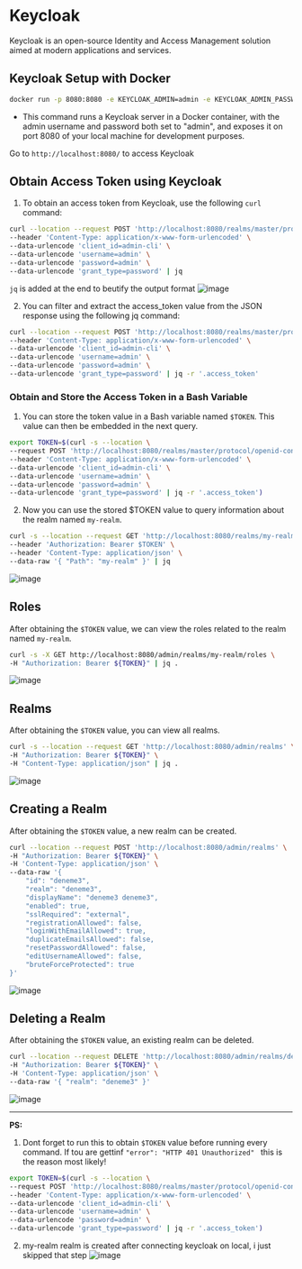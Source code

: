 # Keycloak
Keycloak is an open-source Identity and Access Management solution aimed at modern applications and services.

## Keycloak Setup with Docker
```sh
docker run -p 8080:8080 -e KEYCLOAK_ADMIN=admin -e KEYCLOAK_ADMIN_PASSWORD=admin quay.io/keycloak/keycloak:23.0.6 start-dev
```
- This command runs a Keycloak server in a Docker container, with the admin username and password both set to "admin", and exposes it on port 8080 of your local machine for development purposes.

Go to `http://localhost:8080/` to access Keycloak

## Obtain Access Token using Keycloak

1) To obtain an access token from Keycloak, use the following `curl` command:

```sh
curl --location --request POST 'http://localhost:8080/realms/master/protocol/openid-connect/token' \
--header 'Content-Type: application/x-www-form-urlencoded' \
--data-urlencode 'client_id=admin-cli' \
--data-urlencode 'username=admin' \
--data-urlencode 'password=admin' \
--data-urlencode 'grant_type=password' | jq
```
`jq` is added at the end to beutify the output format
![image](https://github.com/al3v/Keycloak/assets/73062283/84789030-cabb-48ab-8e98-de1b9bf0a50e)

2) You can filter and extract the access_token value from the JSON response using the following jq command:
```sh
curl --location --request POST 'http://localhost:8080/realms/master/protocol/openid-connect/token' \
--header 'Content-Type: application/x-www-form-urlencoded' \
--data-urlencode 'client_id=admin-cli' \
--data-urlencode 'username=admin' \
--data-urlencode 'password=admin' \
--data-urlencode 'grant_type=password' | jq -r '.access_token'
```

### Obtain and Store the Access Token in a Bash Variable

1) You can store the token value in a Bash variable named `$TOKEN`. This value can then be embedded in the next query.

```sh
export TOKEN=$(curl -s --location \
--request POST 'http://localhost:8080/realms/master/protocol/openid-connect/token' \
--header 'Content-Type: application/x-www-form-urlencoded' \
--data-urlencode 'client_id=admin-cli' \
--data-urlencode 'username=admin' \
--data-urlencode 'password=admin' \
--data-urlencode 'grant_type=password' | jq -r '.access_token')
```

2) Now you can use the stored $TOKEN value to query information about the realm named `my-realm`.

```sh
curl -s --location --request GET 'http://localhost:8080/realms/my-realm/' \
--header 'Authorization: Bearer $TOKEN' \
--header 'Content-Type: application/json' \
--data-raw '{ "Path": "my-realm" }' | jq
```
![image](https://github.com/al3v/Keycloak/assets/73062283/e84dc3db-2466-4f20-876e-48c0a569515f)

## Roles

After obtaining the `$TOKEN` value, we can view the roles related to the realm named `my-realm`.

```sh
curl -s -X GET http://localhost:8080/admin/realms/my-realm/roles \
-H "Authorization: Bearer ${TOKEN}" | jq .
```
![image](https://github.com/al3v/Keycloak/assets/73062283/09ef8dfd-c8cb-4f6f-bd7d-bca82d02d63c)


## Realms

After obtaining the `$TOKEN` value, you can view all realms.

```sh
curl -s --location --request GET 'http://localhost:8080/admin/realms' \
-H "Authorization: Bearer ${TOKEN}" \
-H "Content-Type: application/json" | jq .
```
![image](https://github.com/al3v/Keycloak/assets/73062283/bbb608fa-cfaa-4ebd-9ccb-fb1aa81b0618)

## Creating a Realm

After obtaining the `$TOKEN` value, a new realm can be created.

```sh
curl --location --request POST 'http://localhost:8080/admin/realms' \
-H "Authorization: Bearer ${TOKEN}" \
-H 'Content-Type: application/json' \
--data-raw '{
    "id": "deneme3",
    "realm": "deneme3",
    "displayName": "deneme3 deneme3",
    "enabled": true,
    "sslRequired": "external",
    "registrationAllowed": false,
    "loginWithEmailAllowed": true,
    "duplicateEmailsAllowed": false,
    "resetPasswordAllowed": false,
    "editUsernameAllowed": false,
    "bruteForceProtected": true
}'
```
![image](https://github.com/al3v/Keycloak/assets/73062283/8ae3d505-5b7c-4dbd-be5d-1be1da9873be)

## Deleting a Realm

After obtaining the `$TOKEN` value, an existing realm can be deleted.

```sh
curl --location --request DELETE 'http://localhost:8080/admin/realms/deneme3' \
-H "Authorization: Bearer ${TOKEN}" \
-H 'Content-Type: application/json' \
--data-raw '{ "realm": "deneme3" }'
```
![image](https://github.com/al3v/Keycloak/assets/73062283/8c538323-de41-4f8c-8f9e-dfff417bbe12)

-------------------------------------------
**PS:**
1) Dont forget to run this to obtain `$TOKEN` value before running every command. If tou are gettinf `"error": "HTTP 401 Unauthorized"
` this is the reason most likely!
```sh
export TOKEN=$(curl -s --location \
--request POST 'http://localhost:8080/realms/master/protocol/openid-connect/token' \
--header 'Content-Type: application/x-www-form-urlencoded' \
--data-urlencode 'client_id=admin-cli' \
--data-urlencode 'username=admin' \
--data-urlencode 'password=admin' \
--data-urlencode 'grant_type=password' | jq -r '.access_token')
```

2) my-realm realm is created after connecting keycloak on local, i just skipped that step
![image](https://github.com/al3v/Keycloak/assets/73062283/7edfb146-9bd8-45e9-84a7-f6593552c6e0)


